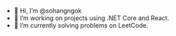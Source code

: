- 👋 Hi, I’m @sohangngok
- 👀 I’m working on projects using .NET Core and React.
- 🌱 I’m currently solving problems on LeetCode.

<!---
sohangngok/sohangngok is a ✨ special ✨ repository because its `README.md` (this file) appears on your GitHub profile.
You can click the Preview link to take a look at your changes.
--->
